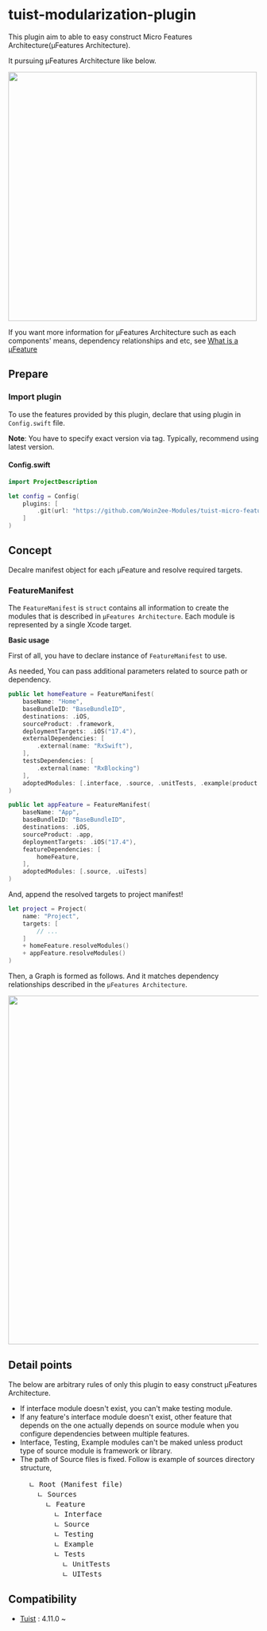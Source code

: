 # tuist-modularization-plugin
This plugin aim to able to easy construct Micro Features Architecture(µFeatures Architecture).

It pursuing µFeatures Architecture like below.

<img src="https://github.com/Woin2ee-Modules/tuist-micro-feature-plugin/assets/81426024/d227aba4-27e8-4e51-8f34-4bd823b2f292" width="500">

If you want more information for µFeatures Architecture such as each components' means, dependency relationships and etc, see [What is a µFeature](https://docs.tuist.io/guide/scale/ufeatures-architecture#what-is-a-%CE%BCfeature)

## Prepare

### Import plugin

To use the features provided by this plugin, declare that using plugin in `Config.swift` file.

**Note**: You have to specify exact version via tag. Typically, recommend using latest version.

#### Config.swift

```swift
import ProjectDescription

let config = Config(
    plugins: [
        .git(url: "https://github.com/Woin2ee-Modules/tuist-micro-feature-plugin.git", tag: "0.2.4"),
    ]
)
```

## Concept

Decalre manifest object for each µFeature and resolve required targets.

### FeatureManifest

The `FeatureManifest` is `struct` contains all information to create the modules that is described in `µFeatures Architecture`.
Each module is represented by a single Xcode target.

**Basic usage**

First of all, you have to declare instance of `FeatureManifest` to use.

As needed, You can pass additional parameters related to source path or dependency.

```swift
public let homeFeature = FeatureManifest(
    baseName: "Home",
    baseBundleID: "BaseBundleID",
    destinations: .iOS,
    sourceProduct: .framework,
    deploymentTargets: .iOS("17.4"),
    externalDependencies: [
        .external(name: "RxSwift"),
    ],
    testsDependencies: [
        .external(name: "RxBlocking")
    ],
    adoptedModules: [.interface, .source, .unitTests, .example(product: .app)]
)

public let appFeature = FeatureManifest(
    baseName: "App",
    baseBundleID: "BaseBundleID",
    destinations: .iOS,
    sourceProduct: .app,
    deploymentTargets: .iOS("17.4"),
    featureDependencies: [
        homeFeature,
    ],
    adoptedModules: [.source, .uiTests]
)

```

And, append the resolved targets to project manifest!

```swift
let project = Project(
    name: "Project",
    targets: [
        // ...
    ]
    + homeFeature.resolveModules()
    + appFeature.resolveModules()
)
```

Then, a Graph is formed as follows. And it matches dependency relationships described in the `µFeatures Architecture`.

<img src="https://github.com/Woin2ee-Modules/tuist-micro-feature-plugin/assets/81426024/6ebaad7f-b1bf-41c1-a46b-14bca4f4e954" width="700">

## Detail points

The below are arbitrary rules of only this plugin to easy construct µFeatures Architecture.

- If interface module doesn't exist, you can't make testing module.
- If any feature's interface module doesn't exist, other feature that depends on the one actually depends on source module when you configure dependencies between multiple features.
- Interface, Testing, Example modules can't be maked unless product type of source module is framework or library.
- The path of Source files is fixed. Follow is example of sources directory structure,
  <pre>
    ㄴ Root (Manifest file)
      ㄴ Sources
        ㄴ Feature
          ㄴ Interface
          ㄴ Source
          ㄴ Testing
          ㄴ Example
          ㄴ Tests
            ㄴ UnitTests
            ㄴ UITests
  </pre>

## Compatibility

- [Tuist](https://github.com/tuist/tuist) : 4.11.0 ~


